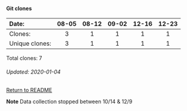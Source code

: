 #### Git clones
Date:    |        08-05   |       08-12   |       09-02  |  12-16  |  12-23
|:---    |:---:   |:---:  |:---:  |:---:  |:---:
Clones:  |        3       |       1       |       1      |  1      |  1
Unique   clones:  |       3       |       1       |      1  |      1  |      1

Total clones: 7
###### Updated: 2020-01-04

[Return to README](https://github.com/BradleyA/github-project1.repository#traffic)

**Note**  Data collection stopped between 10/14 & 12/9
